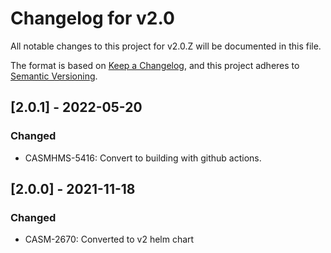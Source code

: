 # Changelog for v2.0

All notable changes to this project for v2.0.Z will be documented in this file.

The format is based on [Keep a Changelog](https://keepachangelog.com/en/1.0.0/),
and this project adheres to [Semantic Versioning](https://semver.org/spec/v2.0.0.html).

## [2.0.1] - 2022-05-20

### Changed

- CASMHMS-5416: Convert to building with github actions.

## [2.0.0] - 2021-11-18

### Changed

- CASM-2670: Converted to v2 helm chart